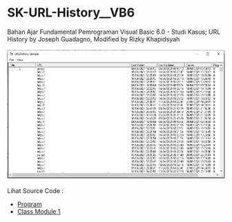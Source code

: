 # SK-URL-History__VB6
Bahan Ajar Fundamental Pemrograman Visual Basic 6.0 - Studi Kasus; URL History by Joseph Guadagno, Modified by Rizky Khapidsyah<br><br>
<img src="https://github.com/RizkyKhapidsyah/SK-URL-History__VB6/blob/main/result/001.png"><br><br>
Lihat Source Code : <br>
- <a href="https://github.com/RizkyKhapidsyah/SK-URL-History__VB6/blob/main/Test.frm">Program</a><br>
- <a href="https://github.com/RizkyKhapidsyah/SK-URL-History__VB6/blob/main/URL.cls">Class Module 1</a>
